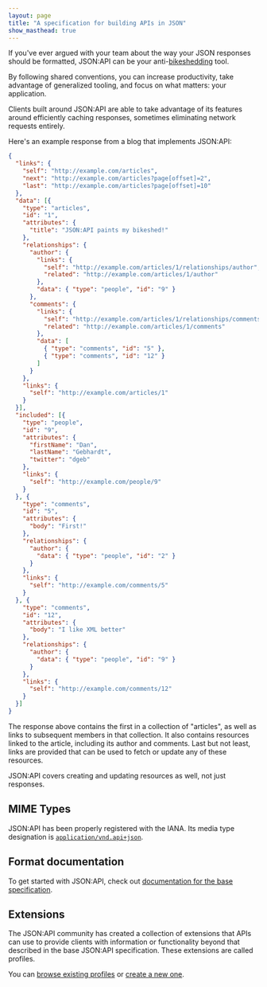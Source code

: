 ```yaml
---
layout: page
title: "A specification for building APIs in JSON"
show_masthead: true
---
```


If you've ever argued with your team about the way your JSON responses
should be formatted, JSON:API can be your anti-[bikeshedding](http://bikeshed.org) tool.

By following shared conventions, you can increase productivity,
take advantage of generalized tooling, and focus on what
matters: your application.

Clients built around JSON:API are able to take
advantage of its features around efficiently caching responses,
sometimes eliminating network requests entirely.

Here's an example response from a blog that implements JSON:API:

```json
{
  "links": {
    "self": "http://example.com/articles",
    "next": "http://example.com/articles?page[offset]=2",
    "last": "http://example.com/articles?page[offset]=10"
  },
  "data": [{
    "type": "articles",
    "id": "1",
    "attributes": {
      "title": "JSON:API paints my bikeshed!"
    },
    "relationships": {
      "author": {
        "links": {
          "self": "http://example.com/articles/1/relationships/author",
          "related": "http://example.com/articles/1/author"
        },
        "data": { "type": "people", "id": "9" }
      },
      "comments": {
        "links": {
          "self": "http://example.com/articles/1/relationships/comments",
          "related": "http://example.com/articles/1/comments"
        },
        "data": [
          { "type": "comments", "id": "5" },
          { "type": "comments", "id": "12" }
        ]
      }
    },
    "links": {
      "self": "http://example.com/articles/1"
    }
  }],
  "included": [{
    "type": "people",
    "id": "9",
    "attributes": {
      "firstName": "Dan",
      "lastName": "Gebhardt",
      "twitter": "dgeb"
    },
    "links": {
      "self": "http://example.com/people/9"
    }
  }, {
    "type": "comments",
    "id": "5",
    "attributes": {
      "body": "First!"
    },
    "relationships": {
      "author": {
        "data": { "type": "people", "id": "2" }
      }
    },
    "links": {
      "self": "http://example.com/comments/5"
    }
  }, {
    "type": "comments",
    "id": "12",
    "attributes": {
      "body": "I like XML better"
    },
    "relationships": {
      "author": {
        "data": { "type": "people", "id": "9" }
      }
    },
    "links": {
      "self": "http://example.com/comments/12"
    }
  }]
}
```

The response above contains the first in a collection of "articles", as well as
links to subsequent members in that collection. It also contains resources
linked to the article, including its author and comments. Last but not least,
links are provided that can be used to fetch or update any of these
resources.

JSON:API covers creating and updating resources as well, not just responses.

## <a href="#mime-types" id="mime-types" class="headerlink"></a> MIME Types

JSON:API has been properly registered with the IANA. Its media
type designation is [`application/vnd.api+json`](http://www.iana.org/assignments/media-types/application/vnd.api+json).

## <a href="#format-documentation" id="format-documentation" class="headerlink"></a> Format documentation

To get started with JSON:API, check out [documentation for the base
specification](/json-api/format).

## <a href="#extensions" id="extensions" class="headerlink"></a> Extensions

The JSON:API community has created a collection of extensions that APIs can use
to provide clients with information or functionality beyond that described in the 
base JSON:API specification. These extensions are called profiles.

You can [browse existing profiles](/json-api/extensions/#existing-profiles) or
[create a new one](/json-api/extensions/#profile-creation).
